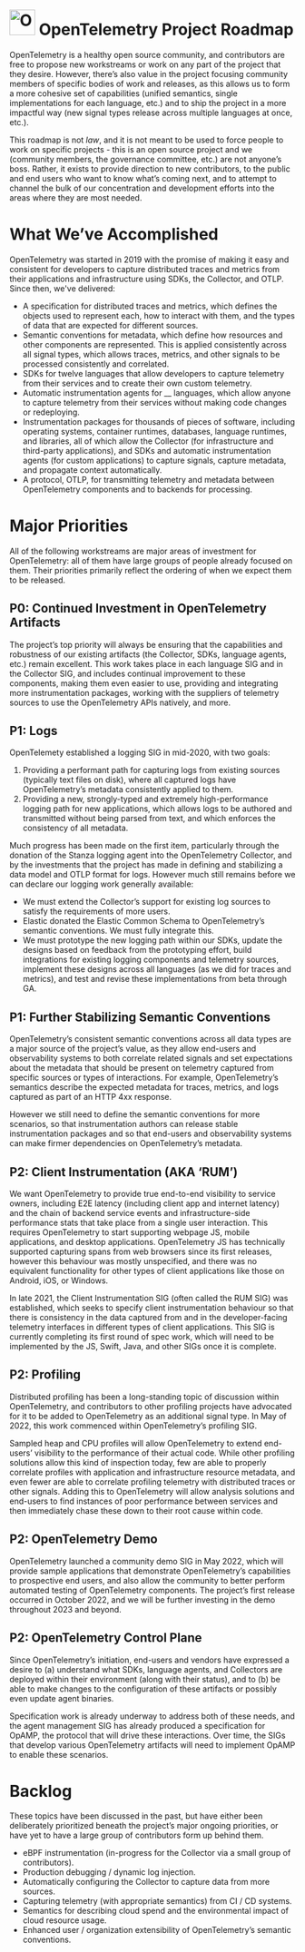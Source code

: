 # <img src="https://opentelemetry.io/img/logos/opentelemetry-logo-nav.png" alt="OpenTelemetry Icon" width="45" height=""> OpenTelemetry Project Roadmap

OpenTelemetry is a healthy open source community, and contributors are free to propose new workstreams or work on any part of the project that they desire. However, there’s also value in the project focusing community members of specific bodies of work and releases, as this allows us to form a more cohesive set of capabilities (unified semantics, single implementations for each language, etc.) and to ship the project in a more impactful way (new signal types release across multiple languages at once, etc.).

This roadmap is not _law_, and it is not meant to be used to force people to work on specific projects - this is an open source project and we (community members, the governance committee, etc.) are not anyone’s boss. Rather, it exists to provide direction to new contributors, to the public and end users who want to know what’s coming next, and to attempt to channel the bulk of our concentration and development efforts into the areas where they are most needed.

# What We’ve Accomplished
OpenTelemetry was started in 2019 with the promise of making it easy and consistent for developers to capture distributed traces and metrics from their applications and infrastructure using SDKs, the Collector, and OTLP. Since then, we've delivered:

- A specification for distributed traces and metrics, which defines the objects used to represent each, how to interact with them, and the types of data that are expected for different sources.
- Semantic conventions for metadata, which define how resources and other components are represented. This is applied consistently across all signal types, which allows traces, metrics, and other signals to be processed consistently and correlated.
- SDKs for twelve languages that allow developers to capture telemetry from their services and to create their own custom telemetry.
- Automatic instrumentation agents for __ languages, which allow anyone to capture telemetry from their services without making code changes or redeploying.
- Instrumentation packages for thousands of pieces of software, including operating systems, container runtimes, databases, language runtimes, and libraries, all of which allow the Collector (for infrastructure and third-party applications), and SDKs and automatic instrumentation agents (for custom applications) to capture signals, capture metadata, and propagate context automatically.
- A protocol, OTLP, for transmitting telemetry and metadata between OpenTelemetry components and to backends for processing.

# Major Priorities
All of the following workstreams are major areas of investment for OpenTelemetry: all of them have large groups of people already focused on them. Their priorities primarily reflect the ordering of when we expect them to be released.

## P0: Continued Investment in OpenTelemetry Artifacts
The project’s top priority will always be ensuring that the capabilities and robustness of our existing artifacts (the Collector, SDKs, language agents, etc.) remain excellent. This work takes place in each language SIG and in the Collector SIG, and includes continual improvement to these components, making them even easier to use, providing and integrating more instrumentation packages, working with the suppliers of telemetry sources to use the OpenTelemetry APIs natively, and more.

## P1: Logs
OpenTelemety established a logging SIG in mid-2020, with two goals:

1. Providing a performant path for capturing logs from existing sources (typically text files on disk), where all captured logs have OpenTelemetry’s metadata consistently applied to them.
2. Providing a new, strongly-typed and extremely high-performance logging path for new applications, which allows logs to be authored and transmitted without being parsed from text, and which enforces the consistency of all metadata.

Much progress has been made on the first item, particularly through the donation of the Stanza logging agent into the OpenTelemetry Collector, and by the investments that the project has made in defining and stabilizing a data model and OTLP format for logs. However much still remains before we can declare our logging work generally available:

- We must extend the Collector’s support for existing log sources to satisfy the requirements of more users.
- Elastic donated the Elastic Common Schema to OpenTelemetry’s semantic conventions. We must fully integrate this.
- We must prototype the new logging path within our SDKs, update the designs based on feedback from the prototyping effort, build integrations for existing logging components and telemetry sources, implement these designs across all languages (as we did for traces and metrics), and test and revise these implementations from beta through GA.

## P1: Further Stabilizing Semantic Conventions
OpenTelemetry’s consistent semantic conventions across all data types are a major source of the project’s value, as they allow end-users and observability systems to both correlate related signals and set expectations about the metadata that should be present on telemetry captured from specific sources or types of interactions. For example, OpenTelemetry’s semantics describe the expected metadata for traces, metrics, and logs captured as part of an HTTP 4xx response.

However we still need to define the semantic conventions for more scenarios, so that instrumentation authors can release stable instrumentation packages and so that end-users and observability systems can make firmer dependencies on OpenTelemetry’s metadata.

## P2: Client Instrumentation (AKA ‘RUM’)
We want OpenTelemetry to provide true end-to-end visibility to service owners, including E2E latency (including client app and internet latency) and the chain of backend service events and infrastructure-side performance stats that take place from a single user interaction. This requires OpenTelemetry to start supporting webpage JS, mobile applications, and desktop applications. OpenTelemetry JS has technically supported capturing spans from web browsers since its first releases, however this behaviour was mostly unspecified, and there was no equivalent functionality for other types of client applications like those on Android, iOS, or Windows.

In late 2021, the Client Instrumentation SIG (often called the RUM SIG) was established, which seeks to specify client instrumentation behaviour so that there is consistency in the data captured from and in the developer-facing telemetry interfaces in different types of client applications. This SIG is currently completing its first round of spec work, which will need to be implemented by the JS, Swift, Java, and other SIGs once it is complete.

## P2: Profiling
Distributed profiling has been a long-standing topic of discussion within OpenTelemetry, and contributors to other profiling projects have advocated for it to be added to OpenTelemetry as an additional signal type. In May of 2022, this work commenced within OpenTelemetry’s profiling SIG.

Sampled heap and CPU profiles will allow OpenTelemetry to extend end-users’ visibility to the performance of their actual code. While other profiling solutions allow this kind of inspection today, few are able to properly correlate profiles with application and infrastructure resource metadata, and even fewer are able to correlate profiling telemetry with distributed traces or other signals. Adding this to OpenTelemetry will allow analysis solutions and end-users to find instances of poor performance between services and then immediately chase these down to their root cause within code.

## P2: OpenTelemetry Demo
OpenTelemetry launched a community demo SIG in May 2022, which will provide sample applications that demonstrate OpenTelemetry’s capabilities to prospective end users, and also allow the community to better perform automated testing of OpenTelemetry components. The project’s first release occurred in October 2022, and we will be further investing in the demo throughout 2023 and beyond.

## P2: OpenTelemetry Control Plane
Since OpenTelemetry’s initiation, end-users and vendors have expressed a desire to (a) understand what SDKs, language agents, and Collectors are deployed within their environment (along with their status), and to (b) be able to make changes to the configuration of these artifacts or possibly even update agent binaries.

Specification work is already underway to address both of these needs, and the agent management SIG has already produced a specification for OpAMP, the protocol that will drive these interactions. Over time, the SIGs that develop various OpenTelemetry artifacts will need to implement OpAMP to enable these scenarios.

# Backlog
These topics have been discussed in the past, but have either been deliberately prioritized beneath the project’s major ongoing priorities, or have yet to have a large group of contributors form up behind them.

- eBPF instrumentation (in-progress for the Collector via a small group of contributors).
- Production debugging / dynamic log injection.
- Automatically configuring the Collector to capture data from more sources.
- Capturing telemetry (with appropriate semantics) from CI / CD systems.
- Semantics for describing cloud spend and the environmental impact of cloud resource usage.
- Enhanced user / organization extensibility of OpenTelemetry’s semantic conventions.
